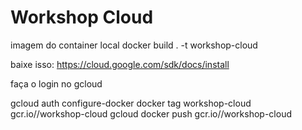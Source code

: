 # Workshop Cloud

imagem do container local
docker build . -t workshop-cloud

baixe isso: https://cloud.google.com/sdk/docs/install

faça o login no gcloud

gcloud auth configure-docker
docker tag workshop-cloud gcr.io/<id-project>/workshop-cloud
gcloud docker push gcr.io/<id-project>/workshop-cloud